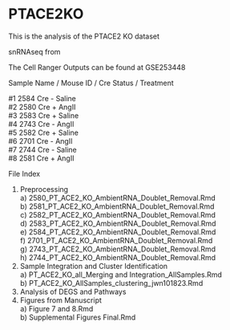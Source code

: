 # PTACE2KO

This is the analysis of the PTACE2 KO dataset 

snRNAseq from

The Cell Ranger Outputs can be found at GSE253448

Sample Name / Mouse ID / Cre Status / Treatment

#1	2584	Cre -	Saline <br>
#2	2580	Cre +	AngII <br>
#3	2583	Cre +	Saline <br>
#4	2743	Cre -	AngII <br>
#5	2582	Cre +	Saline <br>
#6	2701	Cre -	AngII <br>
#7	2744	Cre -	Saline <br>
#8	2581	Cre +	AngII <br>

File Index

1) Preprocessing <br>
   a) 2580_PT_ACE2_KO_AmbientRNA_Doublet_Removal.Rmd <br>
   b) 2581_PT_ACE2_KO_AmbientRNA_Doublet_Removal.Rmd <br>
   c) 2582_PT_ACE2_KO_AmbientRNA_Doublet_Removal.Rmd <br>
   d) 2583_PT_ACE2_KO_AmbientRNA_Doublet_Removal.Rmd <br>
   e) 2584_PT_ACE2_KO_AmbientRNA_Doublet_Removal.Rmd <br>
   f) 2701_PT_ACE2_KO_AmbientRNA_Doublet_Removal.Rmd <br>
   g) 2743_PT_ACE2_KO_AmbientRNA_Doublet_Removal.Rmd <br>
   h) 2744_PT_ACE2_KO_AmbientRNA_Doublet_Removal.Rmd <br>
3) Sample Integration and Cluster Identification <br>
   a) PT_ACE2_KO_all_Merging and Integration_AllSamples.Rmd <br>
   b) PT_ACE2_KO_AllSamples_clustering_jwn101823.Rmd <br>
5) Analysis of DEGS and Pathways <br>
6) Figures from Manuscript <br>
   a) Figure 7 and 8.Rmd <br>
   b) Supplemental Figures Final.Rmd <br>
